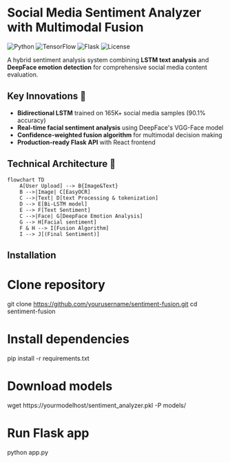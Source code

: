 # Social Media Sentiment Analyzer with Multimodal Fusion

![Python](https://img.shields.io/badge/Python-3.8%2B-blue)
![TensorFlow](https://img.shields.io/badge/TensorFlow-2.12-orange)
![Flask](https://img.shields.io/badge/Flask-2.3-lightgrey)
![License](https://img.shields.io/badge/License-MIT-green)

A hybrid sentiment analysis system combining **LSTM text analysis** and **DeepFace emotion detection** for comprehensive social media content evaluation.

## Key Innovations 🚀
- **Bidirectional LSTM** trained on 165K+ social media samples (90.1% accuracy)
- **Real-time facial sentiment analysis** using DeepFace's VGG-Face model
- **Confidence-weighted fusion algorithm** for multimodal decision making
- **Production-ready Flask API** with React frontend

## Technical Architecture 🧠
```mermaid
flowchart TD
    A[User Upload] --> B{Image&Text}
    B -->|Image| C[EasyOCR]
    C -->|Text| D[text Processing & tokenization]
    D --> E[Bi-LSTM model]
    E --> F[Text Sentiment]
    C -->|Face| G[DeepFace Emotion Analysis]
    G --> H[Facial sentiment]
    F & H --> I[Fusion Algorithm]
    I --> J[(Final Sentiment)]
```
## Installation

# Clone repository
git clone https://github.com/yourusername/sentiment-fusion.git
cd sentiment-fusion

# Install dependencies
pip install -r requirements.txt

# Download models
wget https://yourmodelhost/sentiment_analyzer.pkl -P models/

# Run Flask app
python app.py
